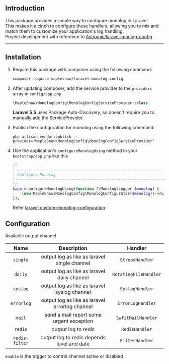 ## Introduction

This package provides a simple way to configure monolog in Laravel.  
This makes it a cinch to configure these handlers, allowing you to mix and match them to customize your application's log handling.  
Project development with reference to [Astromic/laravel-monlog-config](https://github.com/Astrotomic/laravel-monolog-config) .

-----

## Installation

1. Require this package with composer using the following command:

    ```bash
    composer require maplesnow/laravel-monolog-config
    ```

2. After updating composer, add the service provider to the `providers` array in `config/app.php`

    ```php
    \MapleSnow\MonologConfig\MonologConfigServiceProvider::class
    ```

    **Laravel 5.5** uses Package Auto-Discovery, so doesn't require you to manually add the ServiceProvider.

3. Publish the configuration for monolog using the following command:

    ```
    php artisan vendor:publish --provider="MapleSnow\MonologConfig\MonologConfigServiceProvider"
    ```

4. Use the application's `configureMonologUsing` method in your `bootstrap/app.php` like this
    
    ```php
    /*
    |--------------------------------------------------------------------------
    | Configure Monolog
    |--------------------------------------------------------------------------
    */
    $app->configureMonologUsing(function (\Monolog\Logger $monolog) {
        (new MapleSnow\MonologConfig\MonologConfigurator($monolog))->run();
    });

    ```

    Refer [laravel custom-monolog-configuration](https://laravel.com/docs/5.5/errors#custom-monolog-configuration)

## Configuration

Available output channel  

| Name      | Description | Handler |
| :------:  | :-----:  | :-----: |
| `single`  | output log as like as laravel single channel | `StreamHandler` |
| `daily`   | output log as like as laravel daily channel | `RotatingFileHandler` |
| `syslog`  | output log as like as laravel syslog channel | `SyslogHandler` |
| `errorlog`| output log as like as laravel errorlog channel | `ErrorLogHandler` |
| `mail`    | send a mail report some urgent exception  | `SwfitMailHandler` |
| `redis`   |  output log to redis  | `RedisHandler` |
| `redis-filter` |  output log to redis depends level and date |  `FilterHandler` |

`enable` is the trigger to control channel active or disabled

